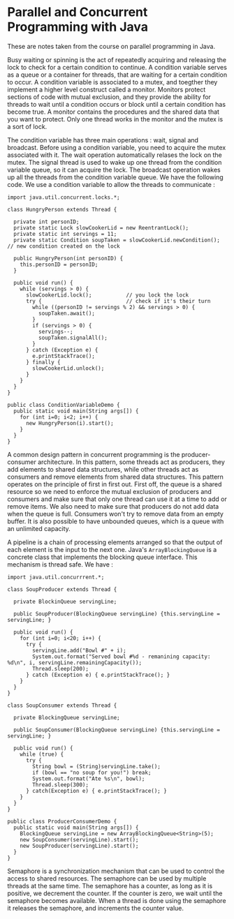 # Parallel and Concurrent Programming with Java

These are notes taken from the course on parallel programming in Java.

Busy waiting or spinning is the act of repeatedly acquiring and releasing the lock to check for a certain condition to continue. A condition variable serves as a queue or a container for threads, that are waiting for a certain condition to occur. A condition variable is associated to a mutex, and toegther they implement a higher level construct called a monitor. Monitors protect sections of code with mutual exclusion, and they provide the ability for threads to wait until a condition occurs or block until a certain condition has become true. A monitor contains the procedures and the shared data that you want to protect. Only one thread works in the monitor and the mutex is a sort of lock.

The condition variable has three main operations : wait, signal and broadcast. Before using a condition variable, you need to acquire the mutex associated with it. The wait operation automatically relases the lock on the mutex. The signal thread is used to wake up one thread from the condition variable queue, so it can acquire the lock. The broadcast operation wakes up all the threads from the condition variable queue. We have the following code. We use a condition variable to allow the threads to communicate : 

```
import java.util.concurrent.locks.*;

class HungryPerson extends Thread {
  
  private int personID;
  private static Lock slowCookerLid = new ReentrantLock();
  private static int servings = 11;
  private static Condition soupTaken = slowCookerLid.newCondition();  // new condition created on the lock
  
  public HungryPerson(int personID) {
    this.personID = personID;
  }
  
  public void run() {
    while (servings > 0) {
      slowCookerLid.lock();           // you lock the lock
      try {                           // check if it's their turn
        while ((personID != servings % 2) && servings > 0) {
          soupTaken.await();
        }
        if (servings > 0) {
          servings--;
          soupTaken.signalAll();
        }
      } catch (Exception e) {
        e.printStackTrace();
      } finally {
        slowCookerLid.unlock();
      }
    }
  }
}

public class ConditionVariableDemo {
  public static void main(String args[]) {
    for (int i=0; i<2; i++) {
      new HungryPerson(i).start();
    }
  }
}
```
A common design pattern in concurrent programming is the producer-consumer architecture. In this pattern, some threads act as producers, they add elements to shared data structures, while other threads act as consumers and remove elements from shared data structures. This pattern operates on the principle of first in first out. First off, the queue is a shared resource so we need to enforce the mutual exclusion of producers and consumers and make sure that only one thread can use it at a time to add or remove items. We also need to make sure that producers do not add data when the queue is full. Consumers won't try to remove data from an empty buffer. It is also possible to have unbounded queues, which is a queue with an unlimited capacity.

A pipeline is a chain of processing elements arranged so that the output of each element is the input to the next one. Java's `ArrayBlockingQueue` is a concrete class that implements the blocking queue interface. This mechanism is thread safe. We have :

```
import java.util.concurrrent.*;

class SoupProducer extends Thread {
  
  private BlockinQueue servingLine;
  
  public SoupProducer(BlockingQueue servingLine) {this.servingLine = servingLine; }
  
  public void run() {
    for (int i=0; i<20; i++) {
      try {
        servingLine.add("Bowl #" + i);
        System.out.format("Served bowl #%d - remanining capacity: %d\n", i, servingLine.remainingCapacity());
        Thread.sleep(200);
      } catch (Exception e) { e.printStackTrace(); }
    }
  }
}

class SoupConsumer extends Thread {
  
  private BlockingQueue servingLine;
  
  public SoupConsumer(BlockingQueue servingLine) {this.servingLine = servingLine; }
  
  public void run() {
    while (true) {
      try {
        String bowl = (String)servingLine.take();
        if (bowl == "no soup for you!") break;
        System.out.format("Ate %s\n", bowl);
        Thread.sleep(300);
      } catch(Exception e) { e.printStackTrace(); }
    }
  }
}

public class ProducerConsumerDemo {
  public static void main(String args[]) {
    BlockingQueue servingLine = new ArrayBlockingQueue<String>(5);
    new SoupConsumer(servingLine).start();
    new SoupProducer(servingLine).start();
  }
} 
```
Semaphore is a synchronization mechanism that can be used to control the access to shared resources. The semaphore can be used by multiple threads at the same time. The semaphore has a counter, as long as it is positive, we decrement the counter. If the counter is zero, we wait until the semaphore becomes available. When a thread is done using the semaphore it releases the semaphore, and increments the counter value.
